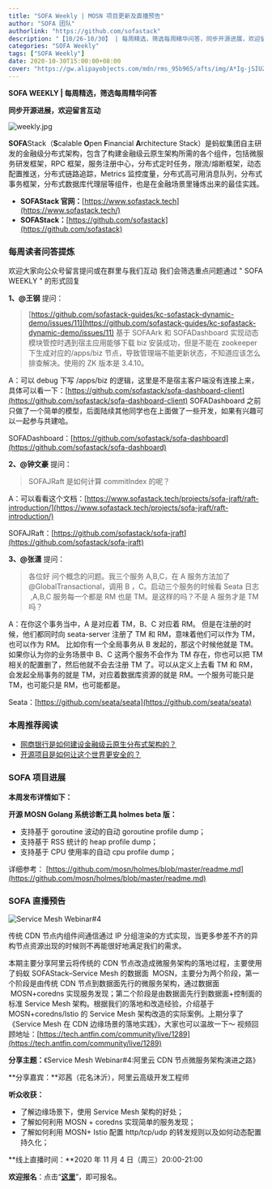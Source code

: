 ```yaml
---
title: "SOFA Weekly | MOSN 项目更新及直播预告"
author: "SOFA 团队"
authorlink: "https://github.com/sofastack"
description: "【10/26-10/30】 | 每周精选，筛选每周精华问答，同步开源进展，欢迎留言互动。"
categories: "SOFA Weekly"
tags: ["SOFA Weekly"]
date: 2020-10-30T15:00:00+08:00
cover: "https://gw.alipayobjects.com/mdn/rms_95b965/afts/img/A*Ig-jSIUZWx0AAAAAAAAAAAAAARQnAQ"
---
```


**SOFA WEEKLY | 每周精选，筛选每周精华问答**

**同步开源进展，欢迎留言互动**

![weekly.jpg](https://gw.alipayobjects.com/mdn/rms_95b965/afts/img/A*ARgKS6SuU7YAAAAAAAAAAAAAARQnAQ)

**SOFA**Stack（**S**calable **O**pen **F**inancial **A**rchitecture Stack）是蚂蚁集团自主研发的金融级分布式架构，包含了构建金融级云原生架构所需的各个组件，包括微服务研发框架，RPC 框架，服务注册中心，分布式定时任务，限流/熔断框架，动态配置推送，分布式链路追踪，Metrics 监控度量，分布式高可用消息队列，分布式事务框架，分布式数据库代理层等组件，也是在金融场景里锤炼出来的最佳实践。

- **SOFAStack 官网：**[https://www.sofastack.tech](https://www.sofastack.tech/)
- **SOFAStack：**[https://github.com/sofastack](https://github.com/sofastack)

### 每周读者问答提炼

欢迎大家向公众号留言提问或在群里与我们互动
我们会筛选重点问题通过 " SOFA WEEKLY " 的形式回复

**1、@王钢** 提问：
> [https://github.com/sofastack-guides/kc-sofastack-dynamic-demo/issues/11](https://github.com/sofastack-guides/kc-sofastack-dynamic-demo/issues/11) 基于 SOFAArk 和 SOFADashboard 实现动态模块管控时遇到宿主应用能够下载 biz 安装成功，但是不能在 zookeeper 下生成对应的/apps/biz 节点，导致管理端不能更新状态，不知道应该怎么排查解决。使用的 ZK 版本是 3.4.10。

A：可以 debug 下写 /apps/biz 的逻辑，这里是不是宿主客户端没有连接上来，具体可以看一下：[https://github.com/sofastack/sofa-dashboard-client](https://github.com/sofastack/sofa-dashboard-client)
SOFADashboard 之前只做了一个简单的模型，后面陆续其他同学也在上面做了一些开发，如果有兴趣可以一起参与共建哈。

SOFADashboard：[https://github.com/sofastack/sofa-dashboard](https://github.com/sofastack/sofa-dashboard)

**2、@钟文豪** 提问：
> SOFAJRaft 是如何计算 commitIndex 的呢？

A：可以看看这个文档：[https://www.sofastack.tech/projects/sofa-jraft/raft-introduction/](https://www.sofastack.tech/projects/sofa-jraft/raft-introduction/)

SOFAJRaft：[https://github.com/sofastack/sofa-jraft](https://github.com/sofastack/sofa-jraft)

**3、@张潇** 提问：
> 各位好 问个概念的问题。我三个服务 A,B,C，在 A 服务方法加了 @GlobalTransactional，调用 B ，C。启动三个服务的时候看 Seata 日志  ,A,B,C 服务每一个都是 RM 也是 TM。是这样的吗？不是 A 服务才是 TM 吗？

A：在你这个事务当中，A 是对应着 TM，B、C 对应着 RM。 但是在注册的时候，他们都同时向 seata-server 注册了 TM 和 RM，意味着他们可以作为 TM，也可以作为 RM。 比如你有一个全局事务从 B 发起的，那这个时候他就是 TM。如果你认为你的业务场景中 B、C 这两个服务不会作为 TM 存在，你也可以把 TM 相关的配置删了，然后他就不会去注册 TM 了。可以从定义上去看 TM 和 RM，会发起全局事务的就是 TM，对应着数据库资源的就是 RM。一个服务可能只是 TM，也可能只是 RM，也可能都是。

Seata：[https://github.com/seata/seata](https://github.com/seata/seata)

### 本周推荐阅读

- [网商银行是如何建设金融级云原生分布式架构的？](https://mp.weixin.qq.com/s/POvppHGNQiD2RVoi2apYKA)
- [开源项目是如何让这个世界更安全的？](https://mp.weixin.qq.com/s/dgjX__f6aH5j2X5W41hOWQ)

### SOFA 项目进展

**本周发布详情如下：**

**开源 MOSN Golang 系统诊断工具 holmes beta 版：**

- 支持基于 goroutine 波动的自动 goroutine profile dump；
- 支持基于 RSS 统计的 heap profile dump；
- 支持基于 CPU 使用率的自动 cpu profile dump；

详细参考：
[https://github.com/mosn/holmes/blob/master/readme.md](https://github.com/mosn/holmes/blob/master/readme.md)


### SOFA 直播预告
![Service Mesh Webinar#4](https://cdn.nlark.com/yuque/0/2020/jpeg/226702/1604051618877-1f760465-fd0e-483f-b9a4-9f02e31e7248.jpeg)

传统 CDN 节点内组件间通信通过 IP 分组渲染的方式实现，当更多参差不齐的异构节点资源出现的时候则不再能很好地满足我们的需求。

本期主要分享阿里云将传统的 CDN 节点改造成微服务架构的落地过程，主要使用了蚂蚁 SOFAStack–Service Mesh 的数据面  MOSN，主要分为两个阶段，第一个阶段是由传统 CDN 节点到数据面先行的微服务架构，通过数据面  MOSN+coredns 实现服务发现；第二个阶段是由数据面先行到数据面+控制面的标准 Service Mesh 架构。根据我们的落地和改造经验，介绍基于 MOSN+coredns/Istio 的 Service Mesh 架构改造的实际案例。上期分享了《Service Mesh 在 CDN 边缘场景的落地实践》，大家也可以温故一下～
视频回顾地址：[https://tech.antfin.com/community/live/1289](https://tech.antfin.com/community/live/1289)

**分享主题：**《Service Mesh Webinar#4:阿里云 CDN 节点微服务架构演进之路》

**分享嘉宾：**邓茜（花名沐沂），阿里云高级开发工程师

**听众收获：**

- 了解边缘场景下，使用 Service Mesh 架构的好处；
- 了解如何利用 MOSN + coredns 实现简单的服务发现；
- 了解如何利用 MOSN+ Istio 配置 http/tcp/udp 的转发规则以及如何动态配置持久化；

**线上直播时间：**2020 年 11 月 4 日（周三）20:00-21:00

**欢迎报名**：点击“[**这里**](https://tech.antfin.com/community/live/1290)”，即可报名。
